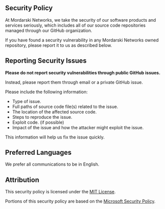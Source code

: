 ## Security Policy

At Mordarski Networks, we take the security of our software products and services seriously, which includes all of our source code repositories managed through our GitHub organization.

If you have found a security vulnerability in any Mordarski Networks owned repository, please report it to us as described below.

## Reporting Security Issues

**Please do not report security vulnerabilities through public GitHub issues.**

Instead, please report them through email or a private GitHub issue.

Please include the following information:
- Type of issue.
- Full paths of source code file(s) related to the issue.
- The location of the affected source code.
- Steps to reproduce the issue.
- Exploit code. (if possible)
- Impact of the issue and how the attacker might exploit the issue.

This information will help us fix the issue quickly.

## Preferred Languages

We prefer all communications to be in English.

## Attribution

This security policy is licensed under the [MIT License](https://github.com/Mordarski-Networks/.github/blob/main/LICENSE).

Portions of this security policy are based on the [Microsoft Security Policy](https://github.com/microsoft/.github/blob/main/SECURITY.md).
